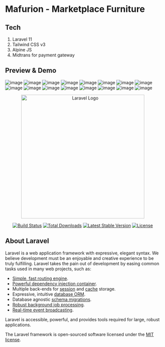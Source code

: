 # Mafurion - Marketplace Furniture

## Tech 
1. Laravel 11
2. Tailwind CSS v3
3. Alpine JS
4. Midtrans for payment gateway

## Preview & Demo
![image](https://github.com/user-attachments/assets/99f60969-e4bc-4219-a294-173a2984b0af)
![image](https://github.com/user-attachments/assets/61ba8840-4bf6-4385-bd5d-f32227049221)
![image](https://github.com/user-attachments/assets/2c546e4a-0503-4f1e-a3b8-ab5bc63d8ebb)
![image](https://github.com/user-attachments/assets/ad8bfb14-6493-4976-a56f-cf68609d203e)
![image](https://github.com/user-attachments/assets/80df9d09-aaa6-4284-8937-7a9a8f8f3955)
![image](https://github.com/user-attachments/assets/39a86262-22de-440e-af15-4d8f94185b38)
![image](https://github.com/user-attachments/assets/e958aa49-4eb0-44a6-aa50-0282f7e7f861)
![image](https://github.com/user-attachments/assets/288c17f0-2cdd-4ee9-b7b6-aa850d7be89e)
![image](https://github.com/user-attachments/assets/46afd905-19d9-4912-ab10-61e6a16c8935)
![image](https://github.com/user-attachments/assets/24a9cf82-f1fa-486d-b51c-66cacee1f77e)
![image](https://github.com/user-attachments/assets/44cdf6ae-b833-4c56-9818-55de16ede89c)
![image](https://github.com/user-attachments/assets/71530de5-4874-4e82-b501-83844480444a)
![image](https://github.com/user-attachments/assets/7a3501ab-8b52-4c61-9889-ee24588668ee)
![image](https://github.com/user-attachments/assets/65641dc1-c21e-45e7-b77c-691a99c5cd49)
![image](https://github.com/user-attachments/assets/31765aac-772b-4e15-b9ab-91d384349bb7)
![image](https://github.com/user-attachments/assets/f79d44bb-21eb-43ed-9e35-264bf4437bda)



<p align="center"><a href="https://laravel.com" target="_blank"><img src="https://raw.githubusercontent.com/laravel/art/master/logo-lockup/5%20SVG/2%20CMYK/1%20Full%20Color/laravel-logolockup-cmyk-red.svg" width="400" alt="Laravel Logo"></a></p>

<p align="center">
<a href="https://github.com/laravel/framework/actions"><img src="https://github.com/laravel/framework/workflows/tests/badge.svg" alt="Build Status"></a>
<a href="https://packagist.org/packages/laravel/framework"><img src="https://img.shields.io/packagist/dt/laravel/framework" alt="Total Downloads"></a>
<a href="https://packagist.org/packages/laravel/framework"><img src="https://img.shields.io/packagist/v/laravel/framework" alt="Latest Stable Version"></a>
<a href="https://packagist.org/packages/laravel/framework"><img src="https://img.shields.io/packagist/l/laravel/framework" alt="License"></a>
</p>

## About Laravel

Laravel is a web application framework with expressive, elegant syntax. We believe development must be an enjoyable and creative experience to be truly fulfilling. Laravel takes the pain out of development by easing common tasks used in many web projects, such as:

- [Simple, fast routing engine](https://laravel.com/docs/routing).
- [Powerful dependency injection container](https://laravel.com/docs/container).
- Multiple back-ends for [session](https://laravel.com/docs/session) and [cache](https://laravel.com/docs/cache) storage.
- Expressive, intuitive [database ORM](https://laravel.com/docs/eloquent).
- Database agnostic [schema migrations](https://laravel.com/docs/migrations).
- [Robust background job processing](https://laravel.com/docs/queues).
- [Real-time event broadcasting](https://laravel.com/docs/broadcasting).

Laravel is accessible, powerful, and provides tools required for large, robust applications.

The Laravel framework is open-sourced software licensed under the [MIT license](https://opensource.org/licenses/MIT).
